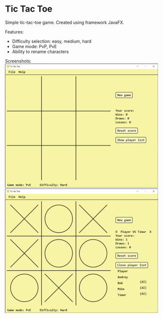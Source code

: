 # Tic Tac Toe
Simple tic-tac-toe game. Created using framework JavaFX.  

Features:
- Difficulty selection: easy, medium, hard  
- Game mode: PvP, PvE
- Ability to rename characters

Screenshots:
![Beginning of the game](primary.png)
![Draw](secondary.png)